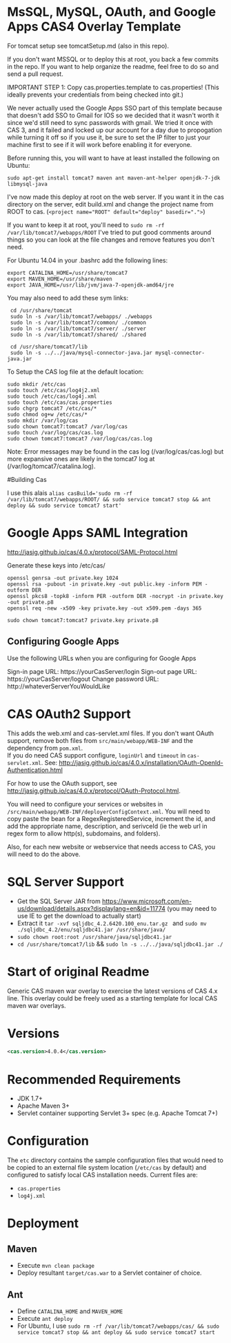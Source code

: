 MsSQL, MySQL, OAuth, and Google Apps CAS4 Overlay Template
============================
For tomcat setup see tomcatSetup.md (also in this repo).

If you don't want MSSQL or to deploy this at root, you back a few commits in the repo.  If you want to help organize the readme, feel free to do so and send a pull request.

IMPORTANT STEP 1: Copy cas.properties.template to cas.properties!  (This ideally prevents your credentials from being checked into git.)

We never actually used the Google Apps SSO part of this template because that doesn't add SSO to Gmail for IOS so we decided that it wasn't worth it since we'd still need to sync passwords with gmail.  We tried it once with CAS 3, and it failed and locked up our account for a day due to propogation while turning it off so if you use it, be sure to set the IP filter to just your machine first to see if it will work before enabling it for everyone.

Before running this, you will want to have at least installed the following on Ubuntu:

`sudo apt-get install tomcat7 maven ant maven-ant-helper openjdk-7-jdk libmysql-java`

I've now made this deploy at root on the web server.  If you want it in the cas directory on the server, edit build.xml and change
the project name from ROOT to cas. (`<project name="ROOT" default="deploy" basedir=".">`)

If you want to keep it at root, you'll need to `sudo rm -rf /var/lib/tomcat7/webapps/ROOT`
I've tried to put good comments around things so you can look at the file changes and remove features you don't need.

For Ubuntu 14.04 in your .bashrc add the following lines:

    export CATALINA_HOME=/usr/share/tomcat7
    export MAVEN_HOME=/usr/share/maven
    export JAVA_HOME=/usr/lib/jvm/java-7-openjdk-amd64/jre


You may also need to add these sym links:

     cd /usr/share/tomcat
     sudo ln -s /var/lib/tomcat7/webapps/ ./webapps
     sudo ln -s /var/lib/tomcat7/common/ ./common
     sudo ln -s /var/lib/tomcat7/server/ ./server
     sudo ln -s /var/lib/tomcat7/shared/ ./shared
     
     cd /usr/share/tomcat7/lib
     sudo ln -s ../../java/mysql-connector-java.jar mysql-connector-java.jar

To Setup the CAS log file at the default location:
```
sudo mkdir /etc/cas
sudo touch /etc/cas/log4j2.xml
sudo touch /etc/cas/log4j.xml
sudo touch /etc/cas/cas.properties
sudo chgrp tomcat7 /etc/cas/*
sudo chmod og+w /etc/cas/*
sudo mkdir /var/log/cas
sudo chown tomcat7:tomcat7 /var/log/cas
sudo touch /var/log/cas/cas.log
sudo chown tomcat7:tomcat7 /var/log/cas/cas.log
```

Note: Error messages may be found in the cas log (/var/log/cas/cas.log) but more expansive ones are likely in the tomcat7 log at (/var/log/tomcat7/catalina.log).

#Building Cas

I use this alais `alias casBuild='sudo rm -rf /var/lib/tomcat7/webapps/ROOT/ && sudo service tomcat7 stop && ant deploy && sudo service tomcat7 start'`

# Google Apps SAML Integration
http://jasig.github.io/cas/4.0.x/protocol/SAML-Protocol.html

Generate these keys into /etc/cas/

```
openssl genrsa -out private.key 1024
openssl rsa -pubout -in private.key -out public.key -inform PEM -outform DER
openssl pkcs8 -topk8 -inform PER -outform DER -nocrypt -in private.key -out private.p8
openssl req -new -x509 -key private.key -out x509.pem -days 365

sudo chown tomcat7:tomcat7 private.key private.p8 
```

## Configuring Google Apps
Use the following URLs when you are configuring for Google Apps

Sign-in page URL: https://yourCasServer/login
Sign-out page URL: https://yourCasServer/logout
Change password URL: http://whateverServerYouWouldLike

# CAS OAuth2 Support
This adds the web.xml and cas-servlet.xml files.  If you don't want OAuth support, remove both files from `src/main/webapp/WEB-INF` and the dependency from `pom.xml`.  
If you do need CAS support configure, `loginUrl` and `timeout` in `cas-servlet.xml`.
See: http://jasig.github.io/cas/4.0.x/installation/OAuth-OpenId-Authentication.html

For how to use the OAuth support, see http://jasig.github.io/cas/4.0.x/protocol/OAuth-Protocol.html.

You will need to configure your services or websites in `/src/main/webapp/WEB-INF/deployerConfigContext.xml`.  You will need to copy paste the bean for a RegexRegisteredService, increment the id, and add the appropriate name, description, and serivceId (ie the web url in regex form to allow http(s), subdomains, and folders).

Also, for each new website or webservice that needs access to CAS, you will need to do the above.

# SQL Server Support

* Get the SQL Server JAR from https://www.microsoft.com/en-us/download/details.aspx?displaylang=en&id=11774 (you may need to use IE to get the download to actually start)
* Extract it `tar -xvf sqljdbc_4.2.6420.100_enu.tar.gz ` and `sudo mv ./sqljdbc_4.2/enu/sqljdbc41.jar /usr/share/java/`
* `sudo chown root:root /usr/share/java/sqljdbc41.jar`
* `cd /usr/share/tomcat7/lib` && `sudo ln -s ../../java/sqljdbc41.jar ./`

# Start of original Readme
Generic CAS maven war overlay to exercise the latest versions of CAS 4.x line. This overlay could be freely used as a starting template for local CAS maven war overlays.

# Versions
```xml
<cas.version>4.0.4</cas.version>
```

# Recommended Requirements
* JDK 1.7+
* Apache Maven 3+
* Servlet container supporting Servlet 3+ spec (e.g. Apache Tomcat 7+)

# Configuration
The `etc` directory contains the sample configuration files that would need to be copied to an external file system location (`/etc/cas` by default)
and configured to satisfy local CAS installation needs. Current files are:

* `cas.properties`
* `log4j.xml`

# Deployment

## Maven
* Execute `mvn clean package`
* Deploy resultant `target/cas.war` to a Servlet container of choice.

## Ant

* Define `CATALINA_HOME` and `MAVEN_HOME`
* Execute `ant deploy`
* For Ubuntu, I use `sudo rm -rf /var/lib/tomcat7/webapps/cas/ && sudo service tomcat7 stop && ant deploy && sudo service tomcat7 start`
